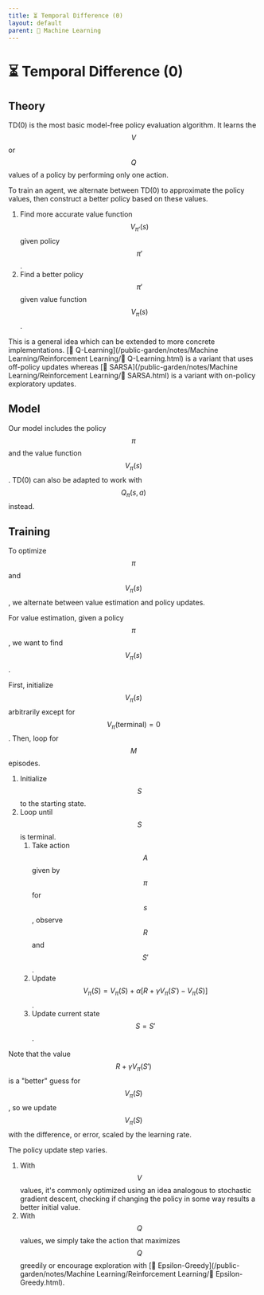 ```yaml
---
title: ⏳ Temporal Difference (0)
layout: default
parent: 🤖 Machine Learning
---
```


# ⏳ Temporal Difference (0)

## Theory
TD(0) is the most basic model-free policy evaluation algorithm. It learns the $$V$$ or $$Q$$ values of a policy by performing only one action.

To train an agent, we alternate between TD(0) to approximate the policy values, then construct a better policy based on these values.
1. Find more accurate value function $$V_{\pi'}(s)$$ given policy $$\pi'$$.
2. Find a better policy $$\pi'$$ given value function $$V_{\pi}(s)$$.

This is a general idea which can be extended to more concrete implementations. [🔭 Q-Learning](/public-garden/notes/Machine Learning/Reinforcement Learning/🔭 Q-Learning.html) is a variant that uses off-policy updates whereas [🧭 SARSA](/public-garden/notes/Machine Learning/Reinforcement Learning/🧭 SARSA.html) is a variant with on-policy exploratory updates.

## Model
Our model includes the policy $$\pi$$ and the value function $$V_{\pi}(s)$$. TD(0) can also be adapted to work with $$Q_\pi(s, a)$$ instead.

## Training
To optimize $$\pi$$ and $$V_{\pi}(s)$$, we alternate between value estimation and policy updates.

For value estimation, given a policy $$\pi$$, we want to find $$V_{\pi}(s)$$.

First, initialize $$V_{\pi}(s)$$ arbitrarily except for $$V_{\pi}(\text{terminal}) = 0$$. Then, loop for $$M$$ episodes.
1. Initialize $$S$$ to the starting state.
2. Loop until $$S$$ is terminal.
	1. Take action $$A$$ given by $$\pi$$ for $$s$$, observe $$R$$ and $$S'$$.
	2. Update $$V_{\pi}(S) = V_{\pi}(S) + \alpha[R + \gamma V_{\pi}(S') - V_{\pi}(S)]$$.
	3. Update current state $$S = S'$$.

Note that the value $$R + \gamma V_{\pi}(S')$$ is a "better" guess for $$V_{\pi}(S)$$, so we update $$V_{\pi}(S)$$ with the difference, or error, scaled by the learning rate.

The policy update step varies.
1. With $$V$$ values, it's commonly optimized using an idea analogous to stochastic gradient descent, checking if changing the policy in some way results a better initial value.
2. With $$Q$$ values, we simply take the action that maximizes $$Q$$ greedily or encourage exploration with [🧧 Epsilon-Greedy](/public-garden/notes/Machine Learning/Reinforcement Learning/🧧 Epsilon-Greedy.html).